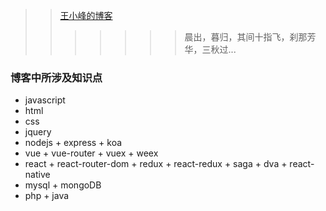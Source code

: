 >>[王小峰的博客](https://hongtanhao.github.io/)
>>>>>>>晨出，暮归，其间十指飞，刹那芳华，三秋过...
### 博客中所涉及知识点
+ javascript
+ html
+ css
+ jquery
+ nodejs + express + koa
+ vue + vue-router + vuex + weex
+ react + react-router-dom + redux + react-redux + saga + dva + react-native
+ mysql + mongoDB
+ php + java